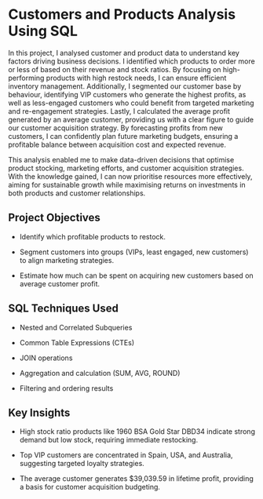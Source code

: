 # Customers and Products Analysis Using SQL
In this project, I analysed customer and product data to understand key factors driving business decisions. I identified which products to order more or less of based on their revenue and stock ratios. By focusing on high-performing products with high restock needs, I can ensure efficient inventory management. Additionally, I segmented our customer base by behaviour, identifying VIP customers who generate the highest profits, as well as less-engaged customers who could benefit from targeted marketing and re-engagement strategies. Lastly, I calculated the average profit generated by an average customer, providing us with a clear figure to guide our customer acquisition strategy. By forecasting profits from new customers, I can confidently plan future marketing budgets, ensuring a profitable balance between acquisition cost and expected revenue.

This analysis enabled me to make data-driven decisions that optimise product stocking, marketing efforts, and customer acquisition strategies. With the knowledge gained, I can now prioritise resources more effectively, aiming for sustainable growth while maximising returns on investments in both products and customer relationships.


## Project Objectives
- Identify which profitable products to restock.

- Segment customers into groups (VIPs, least engaged, new customers) to align marketing strategies.

- Estimate how much can be spent on acquiring new customers based on average customer profit.

## SQL Techniques Used
- Nested and Correlated Subqueries

- Common Table Expressions (CTEs)

- JOIN operations

- Aggregation and calculation (SUM, AVG, ROUND)

- Filtering and ordering results

## Key Insights
- High stock ratio products like 1960 BSA Gold Star DBD34 indicate strong demand but low stock, requiring immediate restocking.

- Top VIP customers are concentrated in Spain, USA, and Australia, suggesting targeted loyalty strategies.

- The average customer generates $39,039.59 in lifetime profit, providing a basis for customer acquisition budgeting.

